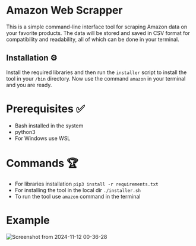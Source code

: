 # Amazon Web Scrapper
This is a simple command-line interface tool for scraping Amazon data on your favorite products. The data will be stored and saved in CSV format for compatibility and readability, all of which can be done in your terminal.

## Installation ⚙️
Install the required libraries and then run the ```installer``` script to install the tool in your ```/bin``` directory.
Now use the command ```amazon``` in your terminal and you are ready.

# Prerequisites ✅
- Bash installed in the system
- python3
- For Windows use WSL

# Commands 🏆
- For libraries installation ```pip3 install -r requirements.txt```
- For installing the tool in the local dir ```./installer.sh```
- To run the tool use ```amazon``` command in the terminal

# Example
![Screenshot from 2024-11-12 00-36-28](https://github.com/user-attachments/assets/3e149abd-502f-4d3e-99e4-8b1cb7ca6686)
